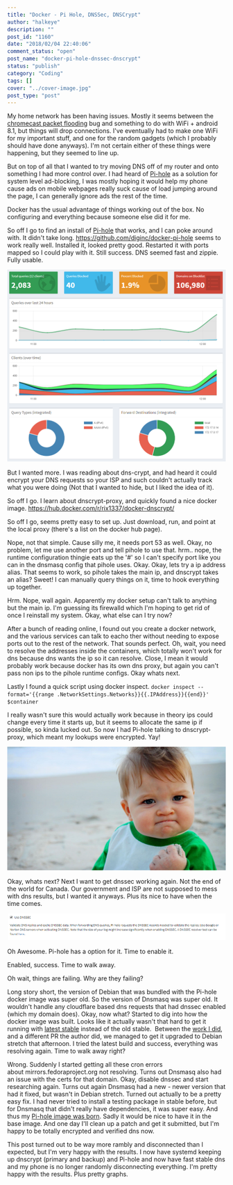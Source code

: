```yaml
---
title: "Docker - Pi Hole, DNSSec, DNSCrypt"
author: "halkeye"
description: ""
post_id: "1160"
date: "2018/02/04 22:40:06"
comment_status: "open"
post_name: "docker-pi-hole-dnssec-dnscrypt"
status: "publish"
category: "Coding"
tags: []
cover: "../cover-image.jpg"
post_type: "post"
---
```


My home network has been having issues. Mostly it seems between the [chromecast packet flooding](https://www.engadget.com/2018/01/16/google-chromecast-messing-wifi-connections/) bug and something to do with WiFi + android 8.1, but things will drop connections. I've eventually had to make one WiFi for my important stuff, and one for the random gadgets (which I probably should have done anyways). I'm not certain either of these things were happening, but they seemed to line up.

But on top of all that I wanted to try moving DNS off of my router and onto something I had more control over. I had heard of [Pi-hole](https://pi-hole.net/) as a solution for system level ad-blocking, I was mostly hoping it would help my phone cause ads on mobile webpages really suck cause of load jumping around the page, I can generally ignore ads the rest of the time.

Docker has the usual advantage of things working out of the box. No configuring and everything because someone else did it for me.

So off I go to find an install of [Pi-hole](https://pi-hole.net/) that works, and I can poke around with. It didn't take long. https://github.com/diginc/docker-pi-hole seems to work really well. Installed it, looked pretty good. Restarted it with ports mapped so I could play with it. Still success. DNS seemed fast and zippie. Fully usable.

![pihole](pihole.png)

But I wanted more. I was reading about dns-crypt, and had heard it could encrypt your DNS requests so your ISP and such couldn't actually track what you were doing (Not that I wanted to hide, but I liked the idea of it).

So off I go. I learn about dnscrypt-proxy, and quickly found a nice docker image. https://hub.docker.com/r/rix1337/docker-dnscrypt/

So off I go, seems pretty easy to set up. Just download, run, and point at the local proxy (there's a list on the docker hub page).

Nope, not that simple. Cause silly me, it needs port 53 as well. Okay, no problem, let me use another port and tell pihole to use that. hrm.. nope, the runtime configuration thingie eats up the '#' so I can't specify port like you can in the dnsmasq config that pihole uses. Okay. Okay, lets try a ip address alias. That seems to work, so pihole takes the main ip, and dnscrypt takes an alias? Sweet! I can manually query things on it, time to hook everything up together.

Hrm. Nope, wall again. Apparently my docker setup can't talk to anything but the main ip. I'm guessing its firewalld which I'm hoping to get rid of once I reinstall my system. Okay, what else can I try now?

After a bunch of reading online, I found out you create a docker network, and the various services can talk to eacho ther without needing to expose ports out to the rest of the network. That sounds perfect. Oh, wait, you need to resolve the addresses inside the containers, which totally won't work for dns because dns wants the ip so it can resolve. Close, I mean it would probably work because docker has its own dns proxy, but again you can't pass non ips to the pihole runtime configs. Okay whats next.

Lastly I found a quick script using docker inspect. `docker inspect --format='{{range .NetworkSettings.Networks}}{{.IPAddress}}{{end}}' $container`

I really wasn't sure this would actually work because in theory ips could change every time it starts up, but it seems to allocate the same ip if possible, so kinda lucked out. So now I had Pi-hole talking to dnscrypt-proxy, which meant my lookups were encrypted. Yay!

![](success.jpg)

Okay, whats next? Next I want to get dnssec working again. Not the end of the world for Canada. Our government and ISP are not supposed to mess with dns results, but I wanted it anyways. Plus its nice to have when the time comes.

![](dnssec.png)

Oh Awesome. Pi-hole has a option for it. Time to enable it.

Enabled, success. Time to walk away.

Oh wait, things are failing. Why are they failing?

Long story short, the version of Debian that was bundled with the Pi-hole docker image was super old. So the version of Dnsmasq was super old. It wouldn't handle any cloudflare based dns requests that had dnssec enabled (which my domain does). Okay, now what? Started to dig into how the docker image was built. Looks like it actually wasn't that hard to get it running with [latest stable](https://github.com/diginc/docker-pi-hole/pull/221) instead of the old stable.  Between the [work I did](https://github.com/diginc/docker-pi-hole/pull/221), and a different PR the author did, we managed to get it upgraded to Debian stretch that afternoon. I tried the latest build and success, everything was resolving again. Time to walk away right?

Wrong. Suddenly I started getting all these cron errors about mirrors.fedoraproject.org not resolving. Turns out Dnsmasq also had an issue with the certs for that domain. Okay, disable dnssec and start researching again. Turns out again Dnsmasq had a new - newer version that had it fixed, but wasn't in Debian stretch. Turned out actually to be a pretty easy fix. I had never tried to install a testing package in stable before, but for Dnsmasq that didn't really have dependencies, it was super easy. And thus my [Pi-hole image was born](https://github.com/halkeye/docker-pi-hole/blob/master/Dockerfile). Sadly it would be nice to have it in the base image. And one day I'll clean up a patch and get it submitted, but I'm happy to be totally encrypted and verified dns now.

This post turned out to be way more rambly and disconnected than I expected, but I'm very happy with the results. I now have systemd keeping up dnscrypt (primary and backup) and Pi-hole and now have fast stable dns and my phone is no longer randomly disconnecting everything. I'm pretty happy with the results. Plus pretty graphs.
